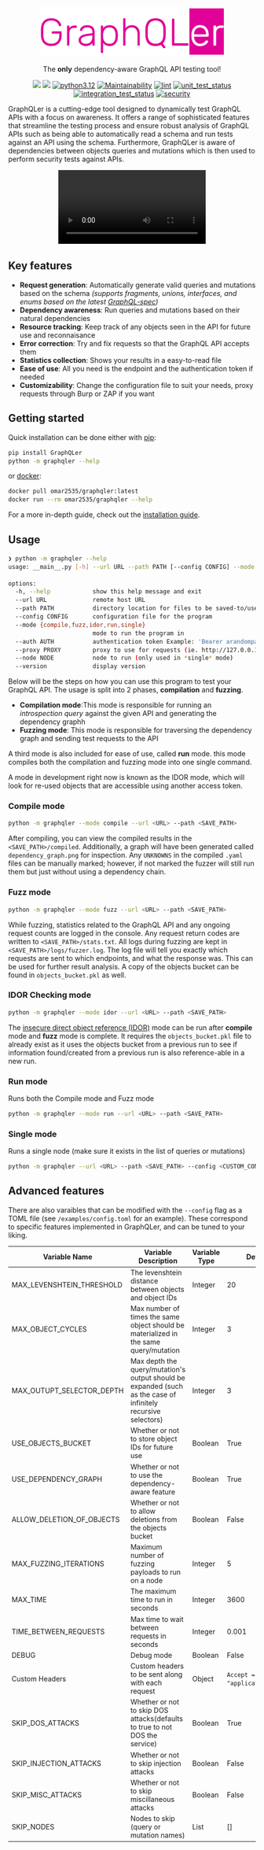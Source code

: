 <p align="center">
  <img src="https://raw.githubusercontent.com/omar2535/GraphQLer/main/docs/images/logo.png" />
  <p align="center">The <strong>only</strong> dependency-aware GraphQL API testing tool!</p>
</p>

<p align="center">
<a href="https://hub.docker.com/repository/docker/omar2535/graphqler"><img src="https://img.shields.io/docker/image-size/omar2535/graphqler/latest?style=flat&logo=docker"></a>
<a href="https://pypi.org/project/GraphQLer/"><img src="https://img.shields.io/pypi/v/GraphQLer?style=flat&logo=pypi"/></a>
<a href="https://www.python.org/downloads/" target="_blank"><img src="https://img.shields.io/badge/python-3.12-blue" alt="python3.12"/></a>
<a href="https://codeclimate.com/github/omar2535/GraphQLer/maintainability" target="_blank"><img src="https://api.codeclimate.com/v1/badges/a34db44e691904955ded/maintainability" alt="Maintainability" /></a>
<a href="https://github.com/omar2535/GraphQLer/actions/workflows/lint.yml" target="_blank"><img src="https://github.com/omar2535/GraphQLer/actions/workflows/lint.yml/badge.svg" alt="lint" /></a>
<a href="https://github.com/omar2535/GraphQLer/actions/workflows/unit_tests.yml" target="_blank"><img src="https://github.com/omar2535/GraphQLer/actions/workflows/unit_tests.yml/badge.svg?branch=main" alt="unit_test_status" /></a>
<a href="https://github.com/omar2535/GraphQLer/actions/workflows/integration_tests.yml" target="_blank"><img src="https://github.com/omar2535/GraphQLer/actions/workflows/integration_tests.yml/badge.svg?branch=main" alt="integration_test_status" /></a>
<a href="https://sonarcloud.io/summary/new_code?id=omar2535_GraphQLer" target="_blank"><img src="https://sonarcloud.io/api/project_badges/measure?project=omar2535_GraphQLer&metric=security_rating" alt="security" /></a>
<!-- <a href="https://codeclimate.com/github/omar2535/GraphQLer/test_coverage" target="_blank"><img src="https://api.codeclimate.com/v1/badges/a34db44e691904955ded/test_coverage" alt="coverage" /></a> -->
</p>

GraphQLer is a cutting-edge tool designed to dynamically test GraphQL APIs with a focus on awareness. It offers a range of sophisticated features that streamline the testing process and ensure robust analysis of GraphQL APIs such as being able to automatically read a schema and run tests against an API using the schema. Furthermore, GraphQLer is aware of dependencies between objects queries and mutations which is then used to perform security tests against APIs.

<div align="center">
  <video src='https://github.com/user-attachments/assets/2da045c2-82ef-4e06-ab38-7b9ce0f6e5e5' controls="controls"></video>
</div>

## Key features

- **Request generation**: Automatically generate valid queries and mutations based on the schema *(supports fragments, unions, interfaces, and enums based on the latest [GraphQL-spec](https://spec.graphql.org/October2021/#sec-ID))*
- **Dependency awareness**: Run queries and mutations based on their natural dependencies
- **Resource tracking**: Keep track of any objects seen in the API for future use and reconnaisance
- **Error correction**: Try and fix requests so that the GraphQL API accepts them
- **Statistics collection**: Shows your results in a easy-to-read file
- **Ease of use**: All you need is the endpoint and the authentication token if needed
- **Customizability**: Change the configuration file to suit your needs, proxy requests through Burp or ZAP if you want

## Getting started

Quick installation can be done either with [pip](https://pypi.org/project/GraphQLer/):

```sh
pip install GraphQLer
python -m graphqler --help
```

or [docker](https://hub.docker.com/repository/docker/omar2535/graphqler/general):

```sh
docker pull omar2535/graphqler:latest
docker run --rm omar2535/graphqler --help
```

For a more in-depth guide, check out the [installation guide](./docs/installation.md).

## Usage

```sh
❯ python -m graphqler --help
usage: __main__.py [-h] --url URL --path PATH [--config CONFIG] --mode {compile,fuzz,idor,run,single} [--auth AUTH] [--proxy PROXY] [--node NODE] [--version]

options:
  -h, --help            show this help message and exit
  --url URL             remote host URL
  --path PATH           directory location for files to be saved-to/used-from
  --config CONFIG       configuration file for the program
  --mode {compile,fuzz,idor,run,single}
                        mode to run the program in
  --auth AUTH           authentication token Example: 'Bearer arandompat-abcdefgh'
  --proxy PROXY         proxy to use for requests (ie. http://127.0.0.1:8080)
  --node NODE           node to run (only used in *single* mode)
  --version             display version
```

Below will be the steps on how you can use this program to test your GraphQL API. The usage is split into 2 phases, **compilation** and **fuzzing**.

- **Compilation mode**:This mode is responsible for running an *introspection query* against the given API and generating the dependency graphh
- **Fuzzing mode**: This mode is responsible for traversing the dependency graph and sending test requests to the API

A third mode is also included for ease of use, called **run** mode. this mode compiles both the compilation and fuzzing mode into one single command.

A mode in development right now is known as the IDOR mode, which will look for re-used objects that are accessible using another access token.

### Compile mode

```sh
python -m graphqler --mode compile --url <URL> --path <SAVE_PATH>
```

After compiling, you can view the compiled results in the `<SAVE_PATH>/compiled`. Additionally, a graph will have been generated called `dependency_graph.png` for inspection. Any `UNKNOWNS` in the compiled `.yaml` files can be manually marked; however, if not marked the fuzzer will still run them but just without using a dependency chain.

### Fuzz mode

```sh
python -m graphqler --mode fuzz --url <URL> --path <SAVE_PATH>
```

While fuzzing, statistics related to the GraphQL API and any ongoing request counts are logged in the console. Any request return codes are written to `<SAVE_PATH>/stats.txt`. All logs during fuzzing are kept in `<SAVE_PATH>/logs/fuzzer.log`. The log file will tell you exactly which requests are sent to which endpoints, and what the response was. This can be used for further result analysis. A copy of the objects bucket can be found in `objects_bucket.pkl` as well.

### IDOR Checking mode

```sh
python -m graphqler --mode idor --url <URL> --path <SAVE_PATH>
```

The [insecure direct object reference (IDOR)](https://portswigger.net/web-security/access-control/idor) mode can be run after **compile** mode and **fuzz** mode is complete. It requires the `objects_bucket.pkl` file to already exist as it uses the objects bucket from a previous run to see if information found/created from a previous run is also reference-able in a new run.

### Run mode

Runs both the Compile mode and Fuzz mode

```sh
python -m graphqler --mode run --url <URL> --path <SAVE_PATH>
```

### Single mode

Runs a single node (make sure it exists in the list of queries or mutations)

```sh
python -m graphqler --url <URL> --path <SAVE_PATH> --config <CUSTOM_CONFIG>> --proxy <CUSTOM_PROXY> --mode single --node <NODE_NAME>
```

## Advanced features

There are also varaibles that can be modified with the `--config` flag as a TOML file (see `/examples/config.toml` for an example). These correspond to specific features implemented in GraphQLer, and can be tuned to your liking.

| Variable Name | Variable Description | Variable Type | Default |
|---------------|---------------------|---------------|---------------|
| MAX_LEVENSHTEIN_THRESHOLD | The levenshtein distance between objects and object IDs | Integer | 20 |
| MAX_OBJECT_CYCLES | Max number of times the same object should be materialized in the same query/mutation | Integer | 3 |
| MAX_OUTUPT_SELECTOR_DEPTH | Max depth the query/mutation's output should be expanded (such as the case of infinitely recursive selectors) | Integer | 3 |
| USE_OBJECTS_BUCKET | Whether or not to store object IDs for future use | Boolean | True |
| USE_DEPENDENCY_GRAPH | Whether or not to use the dependency-aware feature | Boolean | True |
| ALLOW_DELETION_OF_OBJECTS | Whether or not to allow deletions from the objects bucket | Boolean | False |
| MAX_FUZZING_ITERATIONS | Maximum number of fuzzing payloads to run on a node | Integer | 5 |
| MAX_TIME | The maximum time to run in seconds | Integer | 3600 |
| TIME_BETWEEN_REQUESTS | Max time to wait between requests in seconds | Integer | 0.001 |
| DEBUG | Debug mode | Boolean | False |
| Custom Headers | Custom headers to be sent along with each request | Object | `Accept = "application/json"` |
| SKIP_DOS_ATTACKS | Whether or not to skip DOS attacks(defaults to true to not DOS the service) | Boolean | True |
| SKIP_INJECTION_ATTACKS | Whether or not to skip injection attacks | Boolean | False |
| SKIP_MISC_ATTACKS | Whether or not to skip miscillaneous attacks | Boolean | False |
| SKIP_NODES | Nodes to skip (query or mutation names) | List | [] |
